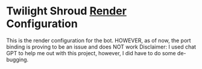 # Twilight Shroud [Render](https://render.com/) Configuration
This is the render configuration for the bot. HOWEVER, as of now, the port binding is proving to be an issue and does NOT work
Disclaimer: I used chat GPT to help me out with this project, however, I did have to do some de-bugging.
